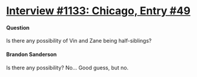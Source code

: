 # [Interview #1133: Chicago, Entry #49](https://www.theoryland.com/intvmain.php?i=1133#49)

#### Question

Is there any possibility of Vin and Zane being half-siblings?

#### Brandon Sanderson

Is there any possibility? No… Good guess, but no.

